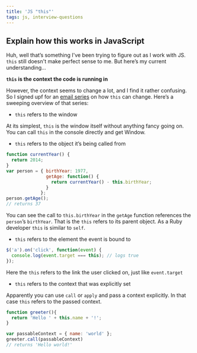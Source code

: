 ```yaml
---
title: 'JS "this"'
tags: js, interview-questions
---
```


## Explain how this works in JavaScript

Huh, well that’s something I've been trying to figure out as I work with JS. `this` still doesn't make perfect sense to me. But here’s my current understanding...

**`this` is the context the code is running in**

However, the context seems to change a lot, and I find it rather confusing. So I signed upf for an [email series](http://derickbailey.com/email-courses/masteringthis/) on how `this` can change. Here’s a sweeping overview of that series:

* `this` refers to the window

At its simplest, `this` is the window itself without anything fancy going on. You can call `this` in the console directly and get Window.

* `this` refers to the object it’s being called from

```js
function currentYear() {
  return 2014;
}
var person = { birthYear: 1977,
               getAge: function() {
                 return currentYear() - this.birthYear;
               }
             };
person.getAge();
// returns 37
```

You can see the call to `this.birthYear` in the `getAge` function references the `person`’s `birthYear`. That is the `this` refers to its parent object. As a Ruby developer `this` is similar to `self`.

* `this` refers to the element the event is bound to

```js
$('a').on('click', function(event) {
  console.log(event.target === this); // logs true
});
```
Here the `this` refers to the link the user clicked on, just like `event.target`

* `this` refers to the context that was explicitly set

Apparently you can use `call` or `apply` and pass a context explicitly. In that case `this` refers to the passed context.

```js
function greeter(){
  return 'Hello ' + this.name + '!';
}

var passableContext = { name: 'world' };
greeter.call(passableContext)
// returns 'Hello world!'
```